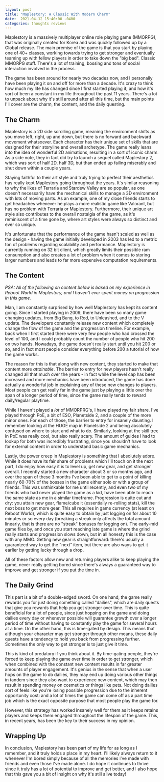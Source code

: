 ```yaml
---
layout: post
title: "Maplestory: A Classic With Modern Charm"
date:  2021-04-12 15:40:00 -0400
categories: thoughts reviews
---
```

Maplestory is a massively multiplayer online role playing game (MMORPG), that was originally created for Korea and was quickly followed up by a Global release. The main premise of the game is that you start by playing one of 40+ classes, working towards trying to get stronger and eventually teaming up with fellow players in order to take down the "big bad". Classic MMORPG stuff. There's a lot of training, bossing and tons of social interaction involved in the process.

The game has been around for nearly two decades now, and I personally have been playing it on and off for more than a decade. It's crazy to think how much my life has changed since I first started playing it, and how it's sort of been a constant in my life throughout the past 11 years. There's a lot to unpack about why it's still around after all this time, but the main points I'll cover are the charm, the content, and the daily questing.

## The Charm
Maplestory is a 2D side scrolling game, meaning the environment shifts as you move left, right, up and down, but there is no forward and backward movement whatsoever. Each character has their unique set of skills that are designed for their storyline and overall archetype. The game really leans into the idea of wonderful 2D animations, resulting in a sort of iconic charm. As a side note, they in fact did try to launch a sequel called Maplestory 2, which was sort of half 2D,  half 3D, but than ended up failing miserably and shut down within a couple years.

Staying faithful to their art style and truly trying to perfect their aesthetics has really kept Maplestory going throughout the years. It's similar reasoning to why the likes of Terraria and Stardew Valley are so popular, as one doesn't necessarily have the mechanical skills to manage a 3D environment with lots of moving parts. As an example, one of my close friends starts to get headaches whenever he plays a more realistic game like Valorant, but has no problem with Terraria or Maplestory. Furthermore, their unique art style also contributes to the overall nostalgia of the game, as it's reminiscent of a time gone by, where art styles were always so distinct and ever so unique.

It's unfortunate that the performance of the game hasn't scaled as well as the design - having the game initially developed in 2003 has led to a metric ton of problems regarding scalability and performance. Maplestory is currently running on 32 bit client, which greatly limits their possible ram consumption and also creates a lot of problem when it comes to storing larger numbers and leads to far more expensive computation requirements.

## The Content
_PSA: All of the following on content below is based on my experience in Reboot World in Maplestory, and I haven't ever spent money on progression in this game._

Man, I am constantly surprised by how well Maplestory has kept its content going. Since I started playing in 2009, there have been so many game changing updates, from Big Bang, to Red, to Unleashed, and to the V update. The developers constantly release new content which completely change the flow of the game and the progression timeline. For example, back when I first started there were very few people who had crossed the level of 100, and I could probably count the number of people who hit 200 on two hands. Nowadays, the game doesn't really start until you hit 200 or so, and in fact most people consider everything before 200 a tutorial of how the game works.

The reason for this is that along with new content, they started to make that content more _attainable_. The barrier to entry for new players hasn't really changed all that much over the years - in fact while the level cap has been increased and more mechanics have been introduced, the game has done actually a wonderful job in explaining any of these new changes to players. Most people can get really far in the game just by playing a little over the span of a longer period of time, since the game really tends to reward daily/regular playtime.

While I haven't played a _lot_ of MMORPRG's, I have played my fair share. I've played through PoE, a bit of ESO, Planetside 2, and a couple of the more minor ones. For each of those, the barrier to entry for insanely daunting. I remember looking at the HUGE map in Planetside 2 and being absolutely confused on where to start and what to do. Similarly, looking at the skill tree in PoE was really cool, but also really scary. The amount of guides I had to lookup for both was incredibly frustrating, since you shouldn't have to look for external content in order to understand basic game mechanics.

Lastly, the power creep in Maplestory is something that I absolutely adore. While it does have its fair share of problems which I'll touch on it the next part, I do enjoy how easy it is to level up, get new gear, and get stronger overall. I recently started a new character about 3 or so months ago, and over the span of these 3 months I've been able to get to a point of killing nearly 60-70% of the bosses in the game either solo or with a group of friends. This was unthinkable for me until recently, and even two of my friends who had never played the game as a kid, have been able to reach the same state as me in a similar timeframe. Progression is quite cut and dry: you attain new gear, flame/cube it (essentially re-rolling stats), kill the next boss to get more gear. This all requires in game currency (at least on Reboot World), which is quite easy to obtain by just logging on for about 10 minutes or so every day (breaking a streak only affects the total amount linearly, that is there are no "streak" bonuses for logging on). The early-mid game flies by, and once you start reaching late game is where the grind really starts and progression slows down, but in all honesty this is the case with any MMO. Getting new gear is straightforward: there's usually a guaranteed way to get the "next" item, but there are also ways to get it earlier by getting lucky through a drop.

All of these factors allow new and returning players alike to keep playing the game, never really getting bored since there's always a guaranteed way to improve and get stronger if you put the time in.

## The Daily Grind
This part is a bit of a double-edged sword. On one hand, the game really rewards you for just doing something called "dailies", which are daily quests that give you rewards that help you get stronger over time. This is quite beneficial for a lot of people, since just hopping on the game and doing dailies every day or whenever possible will guarantee growth over a longer period of time without having to constantly play the game for several hours at a time. On the other hand, this is time-gated by design. This means that although your character may get stronger through other means, these daily quests have a tendency to hold you back from progressing further. Sometimes the only way to get stronger is to just give it time.

This is kind of predatory if you think about it. By time-gating people, they're forced to keep playing the game over time in order to get stronger, which when combined with the constant new content results in far greater amounts of player engagement. It's genius in the sense that when a user hops on the game to do dailies, they may end up doing various other things in tandem since they also want to experience new content, which may then result in spending money on cosmetics or things like pets. Not doing dailies sort of feels like you're losing possible progression due to the inherent opportunity cost: and a lot of times the game can come off as a part time job which is the exact opposite purpose that most people play the game for.

However, this strategy has worked insanely well for them as it keeps retains players and keeps them engaged throughout the lifespan of the game. This, in recent years, has been the key to their success in my opinion.


## Wrapping Up
In conclusion, Maplestory has been part of my life for as long as I remember, and it truly holds a place in my heart. I'll likely always return to it whenever I'm bored simply because of all the memories I've made with friends and even those I've made alone.  I do hope it continues to thrive since it truly has a lot of potential to improve and get better, and I also hope that this gave you a bit of insight on why it's still alive today!
